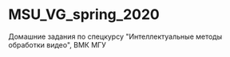 # MSU_VG_spring_2020
Домашние задания по спецкурсу "Интеллектуальные методы обработки видео", ВМК МГУ
